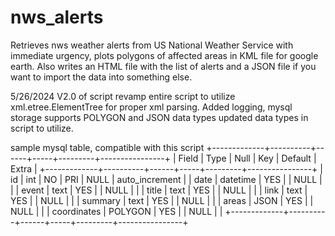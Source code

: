 # nws_alerts
Retrieves nws weather alerts from US National Weather Service with immediate urgency, plots polygons of affected areas in KML file for google earth.  Also writes an HTML file with the list of alerts and a JSON file if you want to import the data into something else.

5/26/2024
V2.0 of script
revamp entire script to utilize xml.etree.ElementTree for proper
xml parsing. Added logging, mysql storage supports POLYGON and
JSON data types updated data types in script to utilize.

sample mysql table, compatible with this script
+-------------+----------+------+-----+---------+----------------+
| Field       | Type     | Null | Key | Default | Extra          |
+-------------+----------+------+-----+---------+----------------+
| id          | int      | NO   | PRI | NULL    | auto_increment |
| date        | datetime | YES  |     | NULL    |                |
| event       | text     | YES  |     | NULL    |                |
| title       | text     | YES  |     | NULL    |                |
| link        | text     | YES  |     | NULL    |                |
| summary     | text     | YES  |     | NULL    |                |
| areas       | JSON     | YES  |     | NULL    |                |
| coordinates | POLYGON  | YES  |     | NULL    |                |
+-------------+----------+------+-----+---------+----------------+
